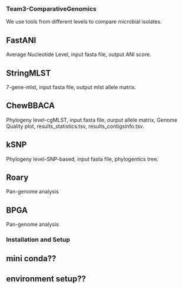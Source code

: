 ### Team3-ComparativeGenomics 
We use tools from different levels to compare microbial isolates.

## FastANI
Average Nucleotide Level, input fasta file, output ANI score.
## StringMLST
7-gene-mlst, input fasta file, output mlst allele matrix.
## ChewBBACA
Phylogeny level-cgMLST, input fasta file, ourput allele matrix, Genome Quality plot, results_statistics.tsv, results_contigsinfo.tsv.
## kSNP
Phylogeny level-SNP-based, input fasta file, phylogentics tree.
## Roary
Pan-genome analysis
## BPGA
Pan-genome analysis

### Installation and Setup
## mini conda??
## environment setup??


